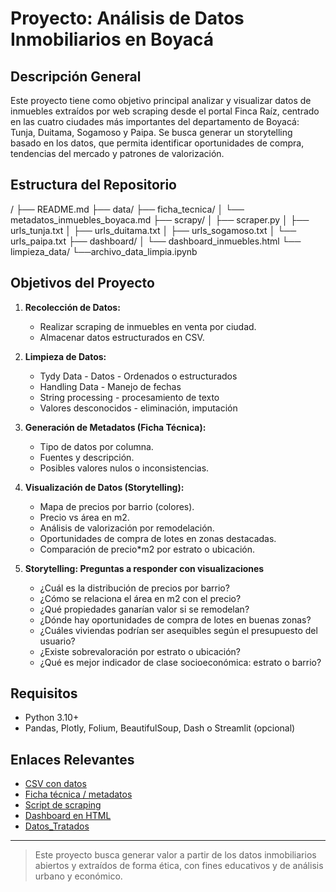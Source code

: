 # Proyecto: Análisis de Datos Inmobiliarios en Boyacá

## Descripción General
Este proyecto tiene como objetivo principal analizar y visualizar datos de inmuebles extraídos por web scraping desde el portal Finca Raíz, centrado en las cuatro ciudades más importantes del departamento de Boyacá: Tunja, Duitama, Sogamoso y Paipa. Se busca generar un storytelling basado en los datos, que permita identificar oportunidades de compra, tendencias del mercado y patrones de valorización.

## Estructura del Repositorio

/
├── README.md
   ├── data/
├── ficha_tecnica/
   │ └── metadatos_inmuebles_boyaca.md
├── scrapy/
   │ ├── scraper.py
   │ ├── urls_tunja.txt
   │ ├── urls_duitama.txt
   │ ├── urls_sogamoso.txt
   │ └── urls_paipa.txt
├── dashboard/
   │ └── dashboard_inmuebles.html
└── limpieza_data/
   └──archivo_data_limpia.ipynb 

## Objetivos del Proyecto

1. **Recolección de Datos:**
   - Realizar scraping de inmuebles en venta por ciudad.
   - Almacenar datos estructurados en CSV.

1. **Limpieza de Datos:**
   - Tydy Data - Datos - Ordenados o estructurados
   - Handling Data - Manejo de fechas
   - String processing - procesamiento de texto
   - Valores desconocidos - eliminación, imputación

2. **Generación de Metadatos (Ficha Técnica):**
   - Tipo de datos por columna.
   - Fuentes y descripción.
   - Posibles valores nulos o inconsistencias.

3. **Visualización de Datos (Storytelling):**
   - Mapa de precios por barrio (colores).
   - Precio vs área en m2.
   - Análisis de valorización por remodelación.
   - Oportunidades de compra de lotes en zonas destacadas.
   - Comparación de precio*m2 por estrato o ubicación.

4. **Storytelling: Preguntas a responder con visualizaciones**

   - ¿Cuál es la distribución de precios por barrio?
   - ¿Cómo se relaciona el área en m2 con el precio?
   - ¿Qué propiedades ganarían valor si se remodelan?
   - ¿Dónde hay oportunidades de compra de lotes en buenas zonas?
   - ¿Cuáles viviendas podrían ser asequibles según el presupuesto del usuario?
   - ¿Existe sobrevaloración por estrato o ubicación?
   - ¿Qué es mejor indicador de clase socioeconómica: estrato o barrio?

## Requisitos
- Python 3.10+
- Pandas, Plotly, Folium, BeautifulSoup, Dash o Streamlit (opcional)

## Enlaces Relevantes
- [CSV con datos](./data)
- [Ficha técnica / metadatos](./ficha_tecnica/metadatos_inmuebles_boyaca.md)
- [Script de scraping](./scrapy)
- [Dashboard en HTML](https://royecto-an-lisis-de-datos-inmobiliarios.onrender.com/)
- [Datos_Tratados](./limpieza_data/Limpieza_Analítica_de_Datos_inmuebles.ipynb)

---

> Este proyecto busca generar valor a partir de los datos inmobiliarios abiertos y extraídos de forma ética, con fines educativos y de análisis urbano y económico.
